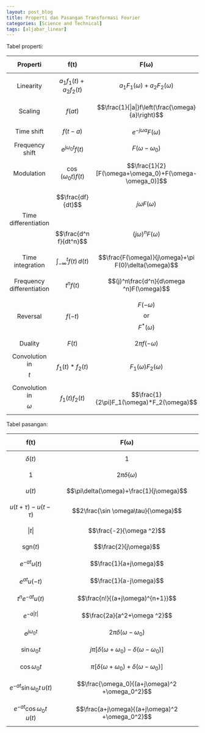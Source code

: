 ```yaml
---
layout: post_blog
title: Properti dan Pasangan Transformasi Fourier
categories: [Science and Technical]
tags: [aljabar_linear]
---
```


Tabel properti:

|          Properti         |                      $$\boldsymbol{f(t)}$$                      |                       $$\boldsymbol{F(\omega)}$$                       |
|:-------------------------:|:--------------------------------------------------:|:---------------------------------------------------------:|
| Linearity                 | $$a_1f_1(t)+a_2f_2(t)$$                            | $$a_1F_1(\omega)+a_2F_2(\omega)$$                         |
| Scaling                   | $$f(at)$$                                          | $$\frac{1}{\|a\|}f\left(\frac{\omega}{a}\right)$$         |
| Time shift                | $$f(t-a)$$                                         | $$e^{-j\omega a}F(\omega)$$                               |
| Frequency shift           | $$e^{j\omega_0 t}f(t)$$                            | $$F(\omega-\omega_0)$$                                    |
| Modulation                | $$\cos(\omega_0 t)f(t)$$                           | $$\frac{1}{2}[F(\omega+\omega_0)+F(\omega-\omega_0)]$$    |
| Time differentiation      | $$\frac{df}{dt}$$<br/><br/> $$\frac{d^n f}{dt^n}$$ | $$j\omega F(\omega)$$<br/><br/> $$(j\omega)^n F(\omega)$$ |
| Time integration          | $$\int_{-\infty}^{t}f(t)\,d(t)$$              | $$\frac{F(\omega)}{j\omega}+\pi F(0)\delta(\omega)$$      |
| Frequency differentiation | $$t^nf(t)$$                                        | $$(j)^n\frac{d^n}{d\omega ^n}F(\omega)$$                  |
| Reversal                  | $$f(-t)$$                                          | $$F(-\omega)$$ or $$F^*(\omega)$$                         |
| Duality                   | $$F(t)$$                                           | $$2\pi f(-\omega)$$                                       |
| Convolution in $$t$$      | $$f_1(t)*f_2(t)$$                                  | $$F_1(\omega)F_2(\omega)$$                                |
| Convolution in $$\omega$$ | $$f_1(t)f_2(t)$$                                   | $$\frac{1}{2\pi}F_1(\omega)*F_2(\omega)$$                 |

Tabel pasangan:

|       $$\boldsymbol{f(t)}$$      |                 $$\boldsymbol{F(\omega)}$$                 |
|:--------------------------------:|:----------------------------------------------------------:|
|          $$\delta (t)$$          |                            $$1$$                           |
|               $$1$$              |                   $$2\pi\delta(\omega)$$                   |
|             $$u(t)$$             |           $$\pi\delta(\omega)+\frac{1}{j\omega}$$          |
|      $$u(t+\tau)-u(t-\tau)$$     |             $$2\frac{\sin \omega\tau}{\omega}$$            |
|             $$\|t\|$$            |                  $$\frac{-2}{\omega ^2}$$                  |
|         $$\text{sgn}(t)$$        |                    $$\frac{2}{j\omega}$$                   |
|          $$e^{-at}u(t)$$         |                   $$\frac{1}{a+j\omega}$$                  |
|          $$e^{at}u(-t)$$         |                   $$\frac{1}{a-j\omega}$$                  |
|        $$t^n e^{-at}u(t)$$       |              $$\frac{n!}{(a+j\omega)^{n+1}}$$              |
|          $$e^{-a\|t\|}$$         |                $$\frac{2a}{a^2+\omega ^2}$$                |
|        $$e^{j\omega_0 t}$$       |              $$2\pi\delta (\omega-\omega_0)$$              |
|        $$\sin \omega_0 t$$       | $$j\pi [\delta(\omega+\omega_0)-\delta(\omega-\omega_0)]$$ |
|        $$\cos \omega_0 t$$       |  $$\pi [\delta(\omega+\omega_0)+\delta(\omega-\omega_0)]$$ |
| $$e^{-at}\sin \omega_0 t\,u(t)$$ |       $$\frac{\omega_0}{(a+j\omega)^2 +\omega_0^2}$$       |
| $$e^{-at}\cos \omega_0 t\,u(t)$$ |       $$\frac{a+j\omega}{(a+j\omega)^2 +\omega_0^2}$$      |